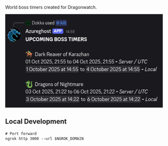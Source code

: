 World boss timers created for Dragonwatch.

<img src="/Media/preview.png" height="300px">

## Local Development
```
# Port forward
ngrok http 3000 --url $NGROK_DOMAIN
```
